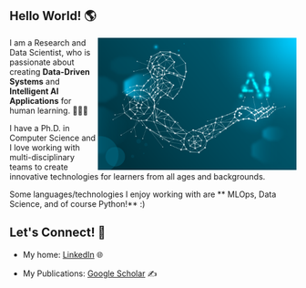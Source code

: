 ## Hello World! 🌎 

<a href="https://github.com/mckolu/mckolu/blob/main/1.png"><img align="right" width="349" height="auto" src="https://github.com/mckolu/mckolu/blob/main/1.png"></a>

<!--  <a href="https://github.com/mckolu/mckolu/blob/main/python.jpg"><img align="right" width="349" height="auto" src="https://github.com/mckolu/mckolu/blob/main/python.jpg"></a> -->

I am a Research and Data Scientist, who is passionate about creating **Data-Driven Systems** and **Intelligent AI Applications** for human learning. 👨🏻‍💻

I have a Ph.D. in Computer Science and I love working with multi-disciplinary teams to create innovative technologies for learners from all ages and backgrounds. 

Some languages/technologies I enjoy working with are ** MLOps, Data Science, and of course Python!** :)  

## Let's Connect! 🤝

- My home: <a href="https://www.linkedin.com/in/mehmet-celepkolu/">LinkedIn</a> 🌐
<!-- - My second home: <a href="https://mckolu.github.io/">Website</a>  🏠 -->
- My Publications: <a href="https://scholar.google.com/citations?user=Lfj38jUAAAAJ&hl=en">Google Scholar</a> ✍️
<b>
 
 
 
